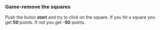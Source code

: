 ### Game-remove the squares
Push the buton **start** and try to click on the square. If you hit a square you get **50** points.
If not you get **-50** points.
